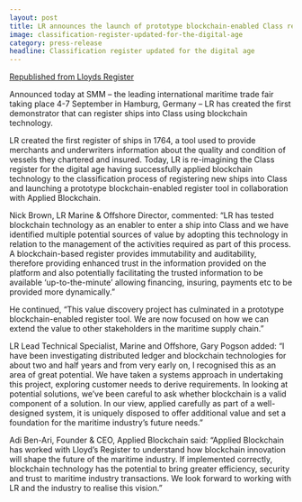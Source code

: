 ```yaml
---
layout: post
title: LR announces the launch of prototype blockchain-enabled Class register
image: classification-register-updated-for-the-digital-age
category: press-release
headline: Classification register updated for the digital age
---
```


<a href="https://www.lr.org/en/latest-news/classification-for-the-digital-age/" target="_blank" rel="noopener" class="post__content post__relink ga-blog-relink-lr">Republished from Lloyds Register</a>

<p class="post__content">Announced today at SMM – the leading international maritime trade fair taking place 4-7 September in Hamburg, Germany – LR has created the first demonstrator that can register ships into Class using blockchain technology.</p>
<p class="post__content">LR created the first register of ships in 1764, a tool used to provide merchants and underwriters information about the quality and condition of vessels they chartered and insured. Today, LR is re-imagining the Class register for the digital age having successfully applied blockchain technology to the classification process of registering new ships into Class and launching a prototype blockchain-enabled register tool in collaboration with Applied Blockchain.</p>
<p class="post__content">Nick Brown, LR Marine & Offshore Director, commented: “LR has tested blockchain technology as an enabler to enter a ship into Class and we have identified multiple potential sources of value by adopting this technology in relation to the management of the activities required as part of this process. A blockchain-based register provides immutability and auditability, therefore providing enhanced trust in the information provided on the platform and also potentially facilitating the trusted information to be available ‘up-to-the-minute’ allowing financing, insuring, payments etc to be provided more dynamically.”</p>
<p class="post__content">He continued, “This value discovery project has culminated in a prototype blockchain-enabled register tool. We are now focused on how we can extend the value to other stakeholders in the maritime supply chain.”</p>
<p class="post__content">LR Lead Technical Specialist, Marine and Offshore, Gary Pogson added: “I have been investigating distributed ledger and blockchain technologies for about two and half years and from very early on, I recognised this as an area of great potential. We have taken a systems approach in undertaking this project, exploring customer needs to derive requirements. In looking at potential solutions, we’ve been careful to ask whether blockchain is a valid component of a solution. In our view, applied carefully as part of a well-designed system, it is uniquely disposed to offer additional value and set a foundation for the maritime industry’s future needs.”</p>
<p class="post__content">Adi Ben-Ari, Founder & CEO, Applied Blockchain said: “Applied Blockchain has worked with Lloyd’s Register to understand how blockchain innovation will shape the future of the maritime industry. If implemented correctly, blockchain technology has the potential to bring greater efficiency, security and trust to maritime industry transactions. We look forward to working with LR and the industry to realise this vision.”</p>
